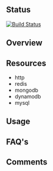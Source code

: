 ## Status

[![Build Status](https://travis-ci.org/Saltside/await.svg?branch=master)](https://travis-ci.org/Saltside/await)

## Overview

## Resources
* http
* redis
* mongodb
* dynamodb
* mysql

## Usage

## FAQ's

## Comments



